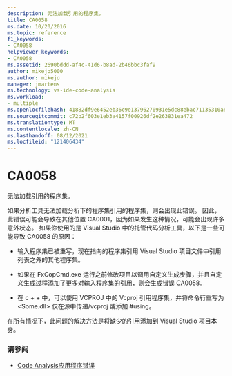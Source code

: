 ```yaml
---
description: 无法加载引用的程序集。
title: CA0058
ms.date: 10/20/2016
ms.topic: reference
f1_keywords:
- CA0058
helpviewer_keywords:
- CA0058
ms.assetid: 2690bddd-af4c-41d6-b8ad-2b46bbc3faf9
author: mikejo5000
ms.author: mikejo
manager: jmartens
ms.technology: vs-ide-code-analysis
ms.workload:
- multiple
ms.openlocfilehash: 41882df9e6452eb36c9e13796270931e5dc88ebac71135310a82e9bb8ebcb46b
ms.sourcegitcommit: c72b2f603e1eb3a4157f00926df2e263831ea472
ms.translationtype: MT
ms.contentlocale: zh-CN
ms.lasthandoff: 08/12/2021
ms.locfileid: "121406434"
---
```

# <a name="ca0058"></a>CA0058

无法加载引用的程序集。

如果分析工具无法加载分析下的程序集引用的程序集，则会出现此错误。 因此，此错误可能会导致在其他位置 CA0001，因为如果发生这种情况，可能会出现许多意外状态。 如果你使用的是 Visual Studio 中的托管代码分析工具，以下是一些可能导致 CA0058 的原因：

- 输入程序集已被重写，现在指向的程序集引用 Visual Studio 项目文件中引用列表之外的其他程序集。

- 如果在 FxCopCmd.exe 运行之前修改项目以调用自定义生成步骤，并且自定义生成过程添加了更多对输入程序集的引用，则会生成错误 CA0058。

- 在 c + + 中，可以使用 VCPROJ 中的 Vcproj 引用程序集，并将命令行重写为 \<Some.dll> 仅在源中传递/vcproj 或添加 #using。

在所有情况下，此问题的解决方法是将缺少的引用添加到 Visual Studio 项目本身。

### <a name="see-also"></a>请参阅

- [Code Analysis应用程序错误](../code-quality/code-analysis-application-errors.md)
